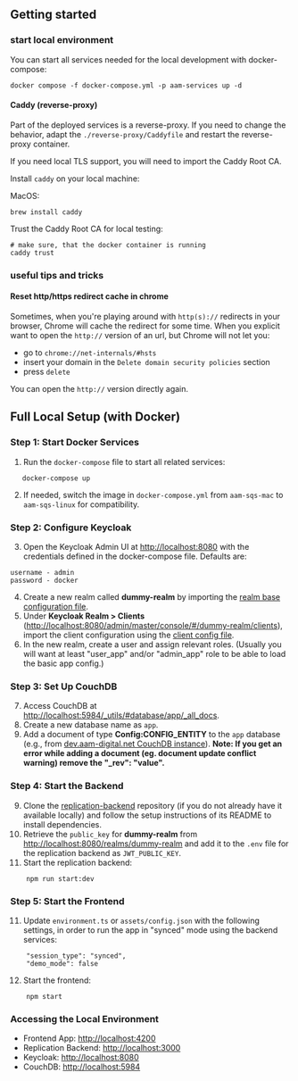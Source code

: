 ## Getting started

### start local environment

You can start all services needed for the local development with docker-compose:

```shell
docker compose -f docker-compose.yml -p aam-services up -d
```

#### Caddy (reverse-proxy)

Part of the deployed services is a reverse-proxy. If you need to change the behavior, adapt the `./reverse-proxy/Caddyfile`
and restart the reverse-proxy container.

If you need local TLS support, you will need to import the Caddy Root CA.

Install `caddy` on your local machine:

MacOS:
```shell
brew install caddy
```

Trust the Caddy Root CA for local testing:
```shell
# make sure, that the docker container is running
caddy trust
```

### useful tips and tricks

#### Reset http/https redirect cache in chrome

Sometimes, when you're playing around with `http(s)://` redirects in your browser,
Chrome will cache the redirect for some time. When you explicit want to open
the `http://` version of an url, but Chrome will not let you:

- go to `chrome://net-internals/#hsts`
- insert your domain in the `Delete domain security policies` section
- press `delete`

You can open the `http://` version directly again. 

## Full Local Setup (with Docker)

### Step 1: Start Docker Services
1. Run the `docker-compose` file to start all related services:
```shell
   docker-compose up
```
2. If needed, switch the image in `docker-compose.yml` from `aam-sqs-mac` to `aam-sqs-linux` for compatibility.

### Step 2: Configure Keycloak
3. Open the Keycloak Admin UI at [http://localhost:8080](http://localhost:8080) with the credentials defined in the docker-compose file. Defaults are:
```
username - admin
password - docker
```
4. Create a new realm called **dummy-realm** by importing the [realm base configuration file](https://github.com/Aam-Digital/ndb-setup/blob/master/baseConfigs/realm_config.example.json).
5. Under **Keycloak Realm > Clients** ([http://localhost:8080/admin/master/console/#/dummy-realm/clients](http://localhost:8080/admin/master/console/#/dummy-realm/clients)), import the client configuration using the [client config file](https://github.com/Aam-Digital/ndb-setup/blob/master/keycloak/client_config.json).
6. In the new realm, create a user and assign relevant roles. (Usually you will want at least "user_app" and/or "admin_app" role to be able to load the basic app config.)

### Step 3: Set Up CouchDB
7. Access CouchDB at [http://localhost:5984/_utils/#database/app/_all_docs](http://localhost:5984/_utils/#database/app/_all_docs).
8. Create a new database name as `app`.
9. Add a document of type **Config:CONFIG_ENTITY** to the `app` database (e.g., from [dev.aam-digital.net CouchDB instance](https://dev.aam-digital.net/db/couchdb/_utils/#database/app/Config%3ACONFIG_ENTITY)).
**Note: If you get an error while adding a document (eg. document update conflict warning) remove the "_rev": "value".**

### Step 4: Start the Backend
9. Clone the [replication-backend](https://github.com/Aam-Digital/replication-backend) repository (if you do not already have it available locally) and follow the setup instructions of its README to install dependencies.
10. Retrieve the `public_key` for **dummy-realm** from [http://localhost:8080/realms/dummy-realm](http://localhost:8080/realms/dummy-realm) and add it to the `.env` file for the replication backend as `JWT_PUBLIC_KEY`.
10. Start the replication backend:
```shell
    npm run start:dev
```

### Step 5: Start the Frontend
11. Update `environment.ts` or `assets/config.json` with the following settings, in order to run the app in "synced" mode using the backend services:
```
    "session_type": "synced",
    "demo_mode": false
```
12. Start the frontend:
```shell
    npm start
```

### Accessing the Local Environment
- Frontend App: [http://localhost:4200](http://localhost:4200)
- Replication Backend: [http://localhost:3000](http://localhost:3000)
- Keycloak: [http://localhost:8080](http://localhost:8080)
- CouchDB: [http://localhost:5984](http://localhost:5984)

